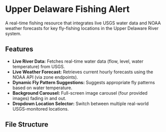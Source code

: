 # Upper Delaware Fishing Alert

A real-time fishing resource that integrates live USGS water data and NOAA weather forecasts for key fly-fishing locations in the Upper Delaware River system.

## Features
- **Live River Data:** Fetches real-time water data (flow, level, water temperature) from USGS.
- **Live Weather Forecast:** Retrieves current hourly forecasts using the NOAA API (via zone endpoints).
- **Dynamic Fly Pattern Suggestions:** Suggests appropriate fly patterns based on water temperature.
- **Background Carousel:** Full-screen image carousel (four provided images) fading in and out.
- **Dropdown Location Selector:** Switch between multiple real-world USGS-monitored locations.

## File Structure

